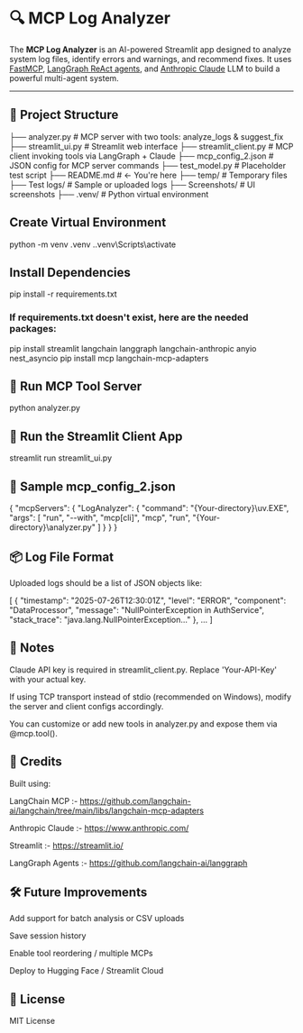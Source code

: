 # 🔍 MCP Log Analyzer

The **MCP Log Analyzer** is an AI-powered Streamlit app designed to analyze system log files, identify errors and warnings, and recommend fixes. It uses [FastMCP](https://github.com/langchain-ai/langchain/tree/main/libs/langchain-mcp-adapters), 
[LangGraph ReAct agents](https://github.com/langchain-ai/langgraph), and 
[Anthropic Claude](https://www.anthropic.com/) LLM to build a powerful multi-agent system.

---

## 📁 Project Structure

├── analyzer.py # MCP server with two tools: analyze_logs & suggest_fix
├── streamlit_ui.py # Streamlit web interface
├── streamlit_client.py # MCP client invoking tools via LangGraph + Claude
├── mcp_config_2.json # JSON config for MCP server commands
├── test_model.py # Placeholder test script
├── README.md # ← You're here
├── temp/ # Temporary files
├── Test logs/ # Sample or uploaded logs
├── Screenshots/ # UI screenshots
├── .venv/ # Python virtual environment

## Create Virtual Environment

python -m venv .venv
.\.venv\Scripts\activate

## Install Dependencies
pip install -r requirements.txt

### If requirements.txt doesn't exist, here are the needed packages:

pip install streamlit langchain langgraph langchain-anthropic anyio nest_asyncio
pip install mcp langchain-mcp-adapters

## 🧪 Run MCP Tool Server

python analyzer.py

## 🧠 Run the Streamlit Client App

streamlit run streamlit_ui.py

## 🧾 Sample mcp_config_2.json

{
    "mcpServers": {
        "LogAnalyzer": {
      "command": "{Your-directory}\\uv.EXE",
      "args": [
        "run",
        "--with",
        "mcp[cli]",
        "mcp",
        "run",
        "{Your-directory}\\analyzer.py"
      ]
    }
    }
}

## 📦 Log File Format

Uploaded logs should be a list of JSON objects like:

[
  {
    "timestamp": "2025-07-26T12:30:01Z",
    "level": "ERROR",
    "component": "DataProcessor",
    "message": "NullPointerException in AuthService",
    "stack_trace": "java.lang.NullPointerException..."
  },
  ...
]


## 📌 Notes

Claude API key is required in streamlit_client.py. Replace 'Your-API-Key' with your actual key.

If using TCP transport instead of stdio (recommended on Windows), modify the server and client configs accordingly.

You can customize or add new tools in analyzer.py and expose them via @mcp.tool().


## 🧠 Credits

Built using:

LangChain MCP :- https://github.com/langchain-ai/langchain/tree/main/libs/langchain-mcp-adapters

Anthropic Claude :- https://www.anthropic.com/

Streamlit :- https://streamlit.io/

LangGraph Agents :- https://github.com/langchain-ai/langgraph


## 🛠️ Future Improvements

Add support for batch analysis or CSV uploads

Save session history

Enable tool reordering / multiple MCPs

Deploy to Hugging Face / Streamlit Cloud


## 📃 License

MIT License


